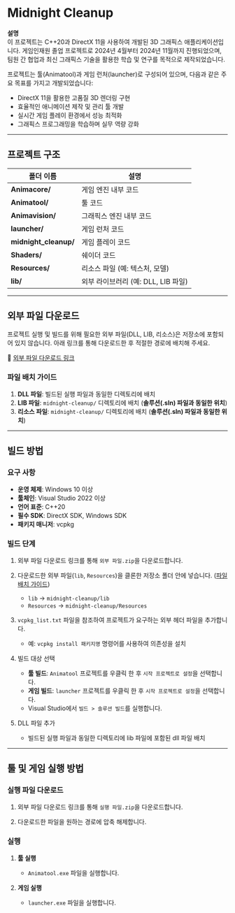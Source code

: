 # Midnight Cleanup

**설명**  
이 프로젝트는 C++20과 DirectX 11을 사용하여 개발된 3D 그래픽스 애플리케이션입니다.
게임인재원 졸업 프로젝트로 2024년 4월부터 2024년 11월까지 진행되었으며, 팀원 간 협업과 최신 그래픽스 기술을 활용한 학습 및 연구를 목적으로 제작되었습니다.

프로젝트는 툴(Animatool)과 게임 런처(launcher)로 구성되어 있으며, 다음과 같은 주요 목표를 가지고 개발되었습니다:

- DirectX 11을 활용한 고품질 3D 렌더링 구현
- 효율적인 애니메이션 제작 및 관리 툴 개발
- 실시간 게임 플레이 환경에서 성능 최적화
- 그래픽스 프로그래밍을 학습하며 실무 역량 강화

---

## 프로젝트 구조

| 폴더 이름            | 설명                              |
|----------------------|------------------------------------|
| **Animacore/**       | 게임 엔진 내부 코드               |
| **Animatool/**       | 툴 코드                            |
| **Animavision/**     | 그래픽스 엔진 내부 코드           |
| **launcher/**        | 게임 런처 코드                     |
| **midnight_cleanup/**| 게임 플레이 코드                   |
| **Shaders/**         | 쉐이더 코드                        |
| **Resources/**       | 리소스 파일 (예: 텍스처, 모델)     |
| **lib/**             | 외부 라이브러리 (예: DLL, LIB 파일) |
---

## 외부 파일 다운로드

프로젝트 실행 및 빌드를 위해 필요한 외부 파일(DLL, LIB, 리소스)은 저장소에 포함되어 있지 않습니다. 아래 링크를 통해 다운로드한 후 적절한 경로에 배치해 주세요.

🔗 [외부 파일 다운로드 링크](http://naver.me/xhzusCaQ)

### 파일 배치 가이드
1. **DLL 파일**: 빌드된 실행 파일과 동일한 디렉토리에 배치
2. **LIB 파일**: `midnight-cleanup/` 디렉토리에 배치 (**솔루션(.sln) 파일과 동일한 위치**)
3. **리소스 파일**: `midnight-cleanup/` 디렉토리에 배치 (**솔루션(.sln) 파일과 동일한 위치**)

---

## 빌드 방법

### 요구 사항
- **운영 체제**: Windows 10 이상
- **툴체인**: Visual Studio 2022 이상
- **언어 표준**: C++20
- **필수 SDK**: DirectX SDK, Windows SDK
- **패키지 매니저**: vcpkg

### 빌드 단계
1. 외부 파일 다운로드 링크를 통해 `외부 파일.zip`을 다운로드합니다.

2. 다운로드한 외부 파일(`lib`, `Resources`)을 클론한 저장소 폴더 안에 넣습니다. ([파일 배치 가이드](#파일-배치-가이드))
   - `lib` -> `midnight-cleanup/lib`
   - `Resources` -> `midnight-cleanup/Resources`

3. `vcpkg_list.txt` 파일을 참조하여 프로젝트가 요구하는 외부 헤더 파일을 추가합니다.  
   - 예: `vcpkg install 패키지명` 명령어를 사용하여 의존성을 설치

4. 빌드 대상 선택
   - **툴 빌드**: `Animatool` 프로젝트를 우클릭 한 후 `시작 프로젝트로 설정`을 선택합니다.  
   - **게임 빌드**: `launcher` 프로젝트를 우클릭 한 후 `시작 프로젝트로 설정`을 선택합니다.  
   - Visual Studio에서 `빌드 > 솔루션 빌드`를 실행합니다.

5. DLL 파일 추가
   -  빌드된 실행 파일과 동일한 디렉토리에 lib 파일에 포함된 dll 파일 배치

   

---

## 툴 및 게임 실행 방법

### 실행 파일 다운로드
1. 외부 파일 다운로드 링크를 통해 `실행 파일.zip`을 다운로드합니다.

2. 다운로드한 파일을 원하는 경로에 압축 해제합니다.

### 실행
1. **툴 실행**  
   - `Animatool.exe` 파일을 실행합니다.

2. **게임 실행**  
   - `launcher.exe` 파일을 실행합니다.
